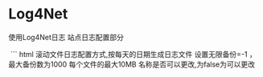 # Log4Net
使用Log4Net日志 站点日志配置部分

  ``` html
  <log4net>
    <root>
      <priority value="ALL"/>
      <appender-ref ref="TraceAppender"/>
      <appender-ref ref="ConsoleAppender"/>
      <appender-ref ref="RollingFileAppender"/>
    </root>
    <appender name="TraceAppender" type="log4net.Appender.TraceAppender">
      <layout type="log4net.Layout.PatternLayout">
        <conversionPattern value="%date [%thread] %-5level %logger [%property{NDC}] - %message%newline"/>
      </layout>
    </appender>
    <appender name="ConsoleAppender" type="log4net.Appender.ConsoleAppender">
      <layout type="log4net.Layout.PatternLayout">
        <conversionPattern value="%date [%thread] %-5level %logger [%property{NDC}] - %message%newline"/>
      </layout>
    </appender>
    滚动文件日志配置方式,按每天的日期生成日志文件
    <appender name="RollingFileAppender" type="log4net.Appender.RollingFileAppender,log4net">
      <param name="File" value="E:/AllLog/Backlog/Log"/>
      <param name="AppendToFile" value="true"/>
      <param name="RollingStyle" value="Composite"/>
      <param name="DatePattern" value="yyyyMMdd&quot;.log&quot;"/>
      设置无限备份=-1 ，最大备份数为1000
      <maxSizeRollBackups value="10"/>
      每个文件的最大10MB
      <maximumFileSize value="10MB"/>
      名称是否可以更改,为false为可以更改
      <param name="StaticLogFileName" value="false"/>
      <lockingModel type="log4net.Appender.FileAppender+MinimalLock"/>
      <layout type="log4net.Layout.PatternLayout,log4net">
        <param name="ConversionPattern" value="%d [%t] %-5p %f %c - %m %n"/>
        <param name="Header" value=" ----------------------header--------------%n "/>
        <param name="Footer" value=" ----------------------footer--------------%n "/>
      </layout>
    </appender>
  </log4net>
  ```
